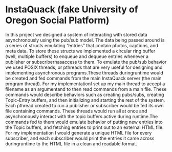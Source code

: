 # InstaQuack (fake University of Oregon Social Platform)

In this project we designed a system of interacting with stored data asynchronously using the pub/sub model. 
The data being passed around is a series of structs emulating “entries” that contain photos, captions, and meta data. 
To store these structs we implemented a circular ring buffer (well, multiple buffers) to enqueue and dequeue entries 
whenever a publisher or subscriberhasaccess to them. To emulate the pub/sub behavior we used POSIX threads, or pthreads 
that are very useful for designing and implementing asynchronous programs.These threads duringruntime would be created 
and fed commands from the main InstaQuack server (the main program thread). For my implementationI set up my main thread 
to accept a filename as an argumentand to then read commands  from  a  main  file.  These  commands  would  describe 
behaviors  such  as  creating  pubs/subs, creating Topic-Entry buffers, and then initializing and starting the rest of 
the system. Each pthread created to run a publisher or subscriber  would  be  fed its  own  file  containing  commands.
These  threads  would run  all  at  once and asynchronously interact with the topic buffers active during runtime.The commands 
fed to them would emulate behavior of putting new entries into the Topic buffers, and fetching entries to print out to an 
external HTML file. For my implementation I would generate a unique HTML file for every subscriber, and each subscriber would
print the entries it came across duringruntime to the HTML file in a clean and readable format.
